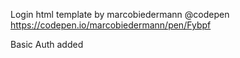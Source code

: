 Login html template by marcobiedermann @codepen
https://codepen.io/marcobiedermann/pen/Fybpf

Basic Auth added
